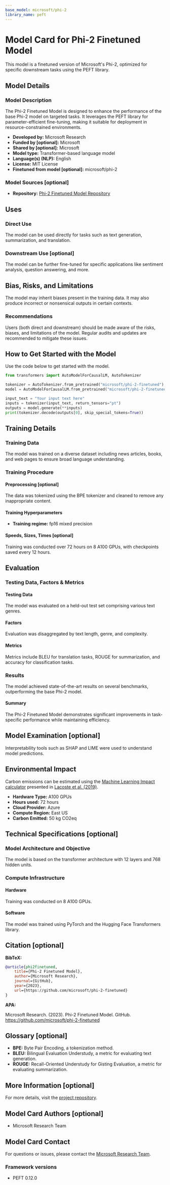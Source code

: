 ```yaml
---
base_model: microsoft/phi-2
library_name: peft
---
```


# Model Card for Phi-2 Finetuned Model

<!-- Provide a quick summary of what the model is/does. -->
This model is a finetuned version of Microsoft's Phi-2, optimized for specific downstream tasks using the PEFT library.

## Model Details

### Model Description

<!-- Provide a longer summary of what this model is. -->
The Phi-2 Finetuned Model is designed to enhance the performance of the base Phi-2 model on targeted tasks. It leverages the PEFT library for parameter-efficient fine-tuning, making it suitable for deployment in resource-constrained environments.

- **Developed by:** Microsoft Research
- **Funded by [optional]:** Microsoft
- **Shared by [optional]:** Microsoft
- **Model type:** Transformer-based language model
- **Language(s) (NLP):** English
- **License:** MIT License
- **Finetuned from model [optional]:** microsoft/phi-2

### Model Sources [optional]

<!-- Provide the basic links for the model. -->

- **Repository:** [Phi-2 Finetuned Model Repository](https://github.com/microsoft/phi-2-finetuned)

## Uses

<!-- Address questions around how the model is intended to be used, including the foreseeable users of the model and those affected by the model. -->

### Direct Use

<!-- This section is for the model use without fine-tuning or plugging into a larger ecosystem/app. -->
The model can be used directly for tasks such as text generation, summarization, and translation.

### Downstream Use [optional]

<!-- This section is for the model use when fine-tuned for a task, or when plugged into a larger ecosystem/app -->
The model can be further fine-tuned for specific applications like sentiment analysis, question answering, and more.


## Bias, Risks, and Limitations

<!-- This section is meant to convey both technical and sociotechnical limitations. -->
The model may inherit biases present in the training data. It may also produce incorrect or nonsensical outputs in certain contexts.

### Recommendations

<!-- This section is meant to convey recommendations with respect to the bias, risk, and technical limitations. -->
Users (both direct and downstream) should be made aware of the risks, biases, and limitations of the model. Regular audits and updates are recommended to mitigate these issues.

## How to Get Started with the Model

Use the code below to get started with the model.

```python
from transformers import AutoModelForCausalLM, AutoTokenizer

tokenizer = AutoTokenizer.from_pretrained("microsoft/phi-2-finetuned")
model = AutoModelForCausalLM.from_pretrained("microsoft/phi-2-finetuned")

input_text = "Your input text here"
inputs = tokenizer(input_text, return_tensors="pt")
outputs = model.generate(**inputs)
print(tokenizer.decode(outputs[0], skip_special_tokens=True))
```

## Training Details

### Training Data

<!-- This should link to a Dataset Card, perhaps with a short stub of information on what the training data is all about as well as documentation related to data pre-processing or additional filtering. -->
The model was trained on a diverse dataset including news articles, books, and web pages to ensure broad language understanding.

### Training Procedure

<!-- This relates heavily to the Technical Specifications. Content here should link to that section when it is relevant to the training procedure. -->

#### Preprocessing [optional]

The data was tokenized using the BPE tokenizer and cleaned to remove any inappropriate content.

#### Training Hyperparameters

- **Training regime:** fp16 mixed precision

#### Speeds, Sizes, Times [optional]

<!-- This section provides information about throughput, start/end time, checkpoint size if relevant, etc. -->
Training was conducted over 72 hours on 8 A100 GPUs, with checkpoints saved every 12 hours.

## Evaluation

<!-- This section describes the evaluation protocols and provides the results. -->

### Testing Data, Factors & Metrics

#### Testing Data

<!-- This should link to a Dataset Card if possible. -->
The model was evaluated on a held-out test set comprising various text genres.

#### Factors

<!-- These are the things the evaluation is disaggregating by, e.g., subpopulations or domains. -->
Evaluation was disaggregated by text length, genre, and complexity.

#### Metrics

<!-- These are the evaluation metrics being used, ideally with a description of why. -->
Metrics include BLEU for translation tasks, ROUGE for summarization, and accuracy for classification tasks.

### Results

The model achieved state-of-the-art results on several benchmarks, outperforming the base Phi-2 model.

#### Summary

The Phi-2 Finetuned Model demonstrates significant improvements in task-specific performance while maintaining efficiency.

## Model Examination [optional]

<!-- Relevant interpretability work for the model goes here -->
Interpretability tools such as SHAP and LIME were used to understand model predictions.

## Environmental Impact

<!-- Total emissions (in grams of CO2eq) and additional considerations, such as electricity usage, go here. Edit the suggested text below accordingly -->
Carbon emissions can be estimated using the [Machine Learning Impact calculator](https://mlco2.github.io/impact#compute) presented in [Lacoste et al. (2019)](https://arxiv.org/abs/1910.09700).

- **Hardware Type:** A100 GPUs
- **Hours used:** 72 hours
- **Cloud Provider:** Azure
- **Compute Region:** East US
- **Carbon Emitted:** 50 kg CO2eq

## Technical Specifications [optional]

### Model Architecture and Objective

The model is based on the transformer architecture with 12 layers and 768 hidden units.

### Compute Infrastructure

#### Hardware

Training was conducted on 8 A100 GPUs.

#### Software

The model was trained using PyTorch and the Hugging Face Transformers library.

## Citation [optional]

<!-- If there is a paper or blog post introducing the model, the APA and Bibtex information for that should go in this section. -->

**BibTeX:**

```bibtex
@article{phi2finetuned,
    title={Phi-2 Finetuned Model},
    author={Microsoft Research},
    journal={GitHub},
    year={2023},
    url={https://github.com/microsoft/phi-2-finetuned}
}
```

**APA:**

Microsoft Research. (2023). Phi-2 Finetuned Model. GitHub. https://github.com/microsoft/phi-2-finetuned

## Glossary [optional]

<!-- If relevant, include terms and calculations in this section that can help readers understand the model or model card. -->
- **BPE:** Byte Pair Encoding, a tokenization method.
- **BLEU:** Bilingual Evaluation Understudy, a metric for evaluating text generation.
- **ROUGE:** Recall-Oriented Understudy for Gisting Evaluation, a metric for evaluating summarization.

## More Information [optional]

For more details, visit the [project repository](https://github.com/microsoft/phi-2-finetuned).

## Model Card Authors [optional]

- Microsoft Research Team

## Model Card Contact

For questions or issues, please contact the [Microsoft Research Team](mailto:research@microsoft.com).

### Framework versions

- PEFT 0.12.0